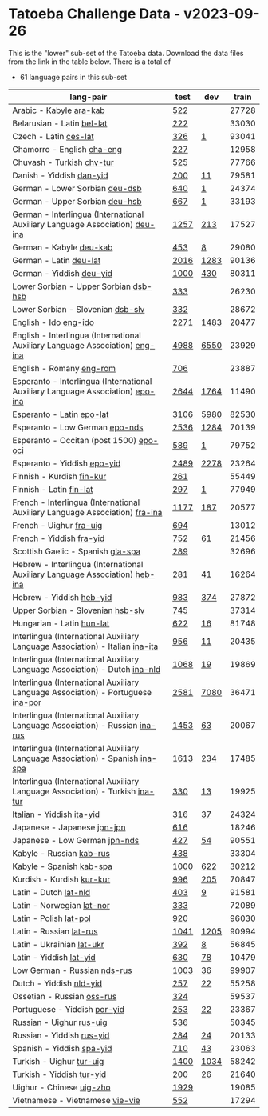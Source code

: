 # Tatoeba Challenge Data - v2023-09-26

This is the "lower" sub-set of the Tatoeba data.
Download the data files from the link in the table below.
There is a total of

* 61  language pairs in this sub-set

| lang-pair |    test    |    dev     |    train   |
|-----------|------------|------------|------------|
|               Arabic - Kabyle  [ara-kab](https://object.pouta.csc.fi/Tatoeba-Challenge-v2023-09-26/ara-kab.tar)  | [       522](https://github.com/Helsinki-NLP/Tatoeba-Challenge/blob/v2023-09-26/data/test/ara-kab/test.txt)|            |      27728|
|            Belarusian - Latin  [bel-lat](https://object.pouta.csc.fi/Tatoeba-Challenge-v2023-09-26/bel-lat.tar)  | [       222](https://github.com/Helsinki-NLP/Tatoeba-Challenge/blob/v2023-09-26/data/test/bel-lat/test.txt)|            |      33030|
|                 Czech - Latin  [ces-lat](https://object.pouta.csc.fi/Tatoeba-Challenge-v2023-09-26/ces-lat.tar)  | [       326](https://github.com/Helsinki-NLP/Tatoeba-Challenge/blob/v2023-09-26/data/test/ces-lat/test.txt)| [         1](https://github.com/Helsinki-NLP/Tatoeba-Challenge/blob/v2023-09-26/data/dev/ces-lat/dev.txt)|      93041|
|            Chamorro - English  [cha-eng](https://object.pouta.csc.fi/Tatoeba-Challenge-v2023-09-26/cha-eng.tar)  | [       227](https://github.com/Helsinki-NLP/Tatoeba-Challenge/blob/v2023-09-26/data/test/cha-eng/test.txt)|            |      12958|
|             Chuvash - Turkish  [chv-tur](https://object.pouta.csc.fi/Tatoeba-Challenge-v2023-09-26/chv-tur.tar)  | [       525](https://github.com/Helsinki-NLP/Tatoeba-Challenge/blob/v2023-09-26/data/test/chv-tur/test.txt)|            |      77766|
|              Danish - Yiddish  [dan-yid](https://object.pouta.csc.fi/Tatoeba-Challenge-v2023-09-26/dan-yid.tar)  | [       200](https://github.com/Helsinki-NLP/Tatoeba-Challenge/blob/v2023-09-26/data/test/dan-yid/test.txt)| [        11](https://github.com/Helsinki-NLP/Tatoeba-Challenge/blob/v2023-09-26/data/dev/dan-yid/dev.txt)|      79581|
|        German - Lower Sorbian  [deu-dsb](https://object.pouta.csc.fi/Tatoeba-Challenge-v2023-09-26/deu-dsb.tar)  | [       640](https://github.com/Helsinki-NLP/Tatoeba-Challenge/blob/v2023-09-26/data/test/deu-dsb/test.txt)| [         1](https://github.com/Helsinki-NLP/Tatoeba-Challenge/blob/v2023-09-26/data/dev/deu-dsb/dev.txt)|      24374|
|        German - Upper Sorbian  [deu-hsb](https://object.pouta.csc.fi/Tatoeba-Challenge-v2023-09-26/deu-hsb.tar)  | [       667](https://github.com/Helsinki-NLP/Tatoeba-Challenge/blob/v2023-09-26/data/test/deu-hsb/test.txt)| [         1](https://github.com/Helsinki-NLP/Tatoeba-Challenge/blob/v2023-09-26/data/dev/deu-hsb/dev.txt)|      33193|
|  German - Interlingua (International Auxiliary Language Association)  [deu-ina](https://object.pouta.csc.fi/Tatoeba-Challenge-v2023-09-26/deu-ina.tar)  | [      1257](https://github.com/Helsinki-NLP/Tatoeba-Challenge/blob/v2023-09-26/data/test/deu-ina/test.txt)| [       213](https://github.com/Helsinki-NLP/Tatoeba-Challenge/blob/v2023-09-26/data/dev/deu-ina/dev.txt)|      17527|
|               German - Kabyle  [deu-kab](https://object.pouta.csc.fi/Tatoeba-Challenge-v2023-09-26/deu-kab.tar)  | [       453](https://github.com/Helsinki-NLP/Tatoeba-Challenge/blob/v2023-09-26/data/test/deu-kab/test.txt)| [         8](https://github.com/Helsinki-NLP/Tatoeba-Challenge/blob/v2023-09-26/data/dev/deu-kab/dev.txt)|      29080|
|                German - Latin  [deu-lat](https://object.pouta.csc.fi/Tatoeba-Challenge-v2023-09-26/deu-lat.tar)  | [      2016](https://github.com/Helsinki-NLP/Tatoeba-Challenge/blob/v2023-09-26/data/test/deu-lat/test.txt)| [      1283](https://github.com/Helsinki-NLP/Tatoeba-Challenge/blob/v2023-09-26/data/dev/deu-lat/dev.txt)|      90136|
|              German - Yiddish  [deu-yid](https://object.pouta.csc.fi/Tatoeba-Challenge-v2023-09-26/deu-yid.tar)  | [      1000](https://github.com/Helsinki-NLP/Tatoeba-Challenge/blob/v2023-09-26/data/test/deu-yid/test.txt)| [       430](https://github.com/Helsinki-NLP/Tatoeba-Challenge/blob/v2023-09-26/data/dev/deu-yid/dev.txt)|      80311|
|  Lower Sorbian - Upper Sorbian  [dsb-hsb](https://object.pouta.csc.fi/Tatoeba-Challenge-v2023-09-26/dsb-hsb.tar)  | [       333](https://github.com/Helsinki-NLP/Tatoeba-Challenge/blob/v2023-09-26/data/test/dsb-hsb/test.txt)|            |      26230|
|     Lower Sorbian - Slovenian  [dsb-slv](https://object.pouta.csc.fi/Tatoeba-Challenge-v2023-09-26/dsb-slv.tar)  | [       332](https://github.com/Helsinki-NLP/Tatoeba-Challenge/blob/v2023-09-26/data/test/dsb-slv/test.txt)|            |      28672|
|                 English - Ido  [eng-ido](https://object.pouta.csc.fi/Tatoeba-Challenge-v2023-09-26/eng-ido.tar)  | [      2271](https://github.com/Helsinki-NLP/Tatoeba-Challenge/blob/v2023-09-26/data/test/eng-ido/test.txt)| [      1483](https://github.com/Helsinki-NLP/Tatoeba-Challenge/blob/v2023-09-26/data/dev/eng-ido/dev.txt)|      20477|
|  English - Interlingua (International Auxiliary Language Association)  [eng-ina](https://object.pouta.csc.fi/Tatoeba-Challenge-v2023-09-26/eng-ina.tar)  | [      4988](https://github.com/Helsinki-NLP/Tatoeba-Challenge/blob/v2023-09-26/data/test/eng-ina/test.txt)| [      6550](https://github.com/Helsinki-NLP/Tatoeba-Challenge/blob/v2023-09-26/data/dev/eng-ina/dev.txt)|      23929|
|              English - Romany  [eng-rom](https://object.pouta.csc.fi/Tatoeba-Challenge-v2023-09-26/eng-rom.tar)  | [       706](https://github.com/Helsinki-NLP/Tatoeba-Challenge/blob/v2023-09-26/data/test/eng-rom/test.txt)|            |      23887|
|  Esperanto - Interlingua (International Auxiliary Language Association)  [epo-ina](https://object.pouta.csc.fi/Tatoeba-Challenge-v2023-09-26/epo-ina.tar)  | [      2644](https://github.com/Helsinki-NLP/Tatoeba-Challenge/blob/v2023-09-26/data/test/epo-ina/test.txt)| [      1764](https://github.com/Helsinki-NLP/Tatoeba-Challenge/blob/v2023-09-26/data/dev/epo-ina/dev.txt)|      11490|
|             Esperanto - Latin  [epo-lat](https://object.pouta.csc.fi/Tatoeba-Challenge-v2023-09-26/epo-lat.tar)  | [      3106](https://github.com/Helsinki-NLP/Tatoeba-Challenge/blob/v2023-09-26/data/test/epo-lat/test.txt)| [      5980](https://github.com/Helsinki-NLP/Tatoeba-Challenge/blob/v2023-09-26/data/dev/epo-lat/dev.txt)|      82530|
|        Esperanto - Low German  [epo-nds](https://object.pouta.csc.fi/Tatoeba-Challenge-v2023-09-26/epo-nds.tar)  | [      2536](https://github.com/Helsinki-NLP/Tatoeba-Challenge/blob/v2023-09-26/data/test/epo-nds/test.txt)| [      1284](https://github.com/Helsinki-NLP/Tatoeba-Challenge/blob/v2023-09-26/data/dev/epo-nds/dev.txt)|      70139|
|  Esperanto - Occitan (post 1500)  [epo-oci](https://object.pouta.csc.fi/Tatoeba-Challenge-v2023-09-26/epo-oci.tar)  | [       589](https://github.com/Helsinki-NLP/Tatoeba-Challenge/blob/v2023-09-26/data/test/epo-oci/test.txt)| [         1](https://github.com/Helsinki-NLP/Tatoeba-Challenge/blob/v2023-09-26/data/dev/epo-oci/dev.txt)|      79752|
|           Esperanto - Yiddish  [epo-yid](https://object.pouta.csc.fi/Tatoeba-Challenge-v2023-09-26/epo-yid.tar)  | [      2489](https://github.com/Helsinki-NLP/Tatoeba-Challenge/blob/v2023-09-26/data/test/epo-yid/test.txt)| [      2278](https://github.com/Helsinki-NLP/Tatoeba-Challenge/blob/v2023-09-26/data/dev/epo-yid/dev.txt)|      23264|
|             Finnish - Kurdish  [fin-kur](https://object.pouta.csc.fi/Tatoeba-Challenge-v2023-09-26/fin-kur.tar)  | [       261](https://github.com/Helsinki-NLP/Tatoeba-Challenge/blob/v2023-09-26/data/test/fin-kur/test.txt)|            |      55449|
|               Finnish - Latin  [fin-lat](https://object.pouta.csc.fi/Tatoeba-Challenge-v2023-09-26/fin-lat.tar)  | [       297](https://github.com/Helsinki-NLP/Tatoeba-Challenge/blob/v2023-09-26/data/test/fin-lat/test.txt)| [         1](https://github.com/Helsinki-NLP/Tatoeba-Challenge/blob/v2023-09-26/data/dev/fin-lat/dev.txt)|      77949|
|  French - Interlingua (International Auxiliary Language Association)  [fra-ina](https://object.pouta.csc.fi/Tatoeba-Challenge-v2023-09-26/fra-ina.tar)  | [      1177](https://github.com/Helsinki-NLP/Tatoeba-Challenge/blob/v2023-09-26/data/test/fra-ina/test.txt)| [       187](https://github.com/Helsinki-NLP/Tatoeba-Challenge/blob/v2023-09-26/data/dev/fra-ina/dev.txt)|      20577|
|               French - Uighur  [fra-uig](https://object.pouta.csc.fi/Tatoeba-Challenge-v2023-09-26/fra-uig.tar)  | [       694](https://github.com/Helsinki-NLP/Tatoeba-Challenge/blob/v2023-09-26/data/test/fra-uig/test.txt)|            |      13012|
|              French - Yiddish  [fra-yid](https://object.pouta.csc.fi/Tatoeba-Challenge-v2023-09-26/fra-yid.tar)  | [       752](https://github.com/Helsinki-NLP/Tatoeba-Challenge/blob/v2023-09-26/data/test/fra-yid/test.txt)| [        61](https://github.com/Helsinki-NLP/Tatoeba-Challenge/blob/v2023-09-26/data/dev/fra-yid/dev.txt)|      21456|
|     Scottish Gaelic - Spanish  [gla-spa](https://object.pouta.csc.fi/Tatoeba-Challenge-v2023-09-26/gla-spa.tar)  | [       289](https://github.com/Helsinki-NLP/Tatoeba-Challenge/blob/v2023-09-26/data/test/gla-spa/test.txt)|            |      32696|
|  Hebrew - Interlingua (International Auxiliary Language Association)  [heb-ina](https://object.pouta.csc.fi/Tatoeba-Challenge-v2023-09-26/heb-ina.tar)  | [       281](https://github.com/Helsinki-NLP/Tatoeba-Challenge/blob/v2023-09-26/data/test/heb-ina/test.txt)| [        41](https://github.com/Helsinki-NLP/Tatoeba-Challenge/blob/v2023-09-26/data/dev/heb-ina/dev.txt)|      16264|
|              Hebrew - Yiddish  [heb-yid](https://object.pouta.csc.fi/Tatoeba-Challenge-v2023-09-26/heb-yid.tar)  | [       983](https://github.com/Helsinki-NLP/Tatoeba-Challenge/blob/v2023-09-26/data/test/heb-yid/test.txt)| [       374](https://github.com/Helsinki-NLP/Tatoeba-Challenge/blob/v2023-09-26/data/dev/heb-yid/dev.txt)|      27872|
|     Upper Sorbian - Slovenian  [hsb-slv](https://object.pouta.csc.fi/Tatoeba-Challenge-v2023-09-26/hsb-slv.tar)  | [       745](https://github.com/Helsinki-NLP/Tatoeba-Challenge/blob/v2023-09-26/data/test/hsb-slv/test.txt)|            |      37314|
|             Hungarian - Latin  [hun-lat](https://object.pouta.csc.fi/Tatoeba-Challenge-v2023-09-26/hun-lat.tar)  | [       622](https://github.com/Helsinki-NLP/Tatoeba-Challenge/blob/v2023-09-26/data/test/hun-lat/test.txt)| [        16](https://github.com/Helsinki-NLP/Tatoeba-Challenge/blob/v2023-09-26/data/dev/hun-lat/dev.txt)|      81748|
|  Interlingua (International Auxiliary Language Association) - Italian  [ina-ita](https://object.pouta.csc.fi/Tatoeba-Challenge-v2023-09-26/ina-ita.tar)  | [       956](https://github.com/Helsinki-NLP/Tatoeba-Challenge/blob/v2023-09-26/data/test/ina-ita/test.txt)| [        11](https://github.com/Helsinki-NLP/Tatoeba-Challenge/blob/v2023-09-26/data/dev/ina-ita/dev.txt)|      20435|
|  Interlingua (International Auxiliary Language Association) - Dutch  [ina-nld](https://object.pouta.csc.fi/Tatoeba-Challenge-v2023-09-26/ina-nld.tar)  | [      1068](https://github.com/Helsinki-NLP/Tatoeba-Challenge/blob/v2023-09-26/data/test/ina-nld/test.txt)| [        19](https://github.com/Helsinki-NLP/Tatoeba-Challenge/blob/v2023-09-26/data/dev/ina-nld/dev.txt)|      19869|
|  Interlingua (International Auxiliary Language Association) - Portuguese  [ina-por](https://object.pouta.csc.fi/Tatoeba-Challenge-v2023-09-26/ina-por.tar)  | [      2581](https://github.com/Helsinki-NLP/Tatoeba-Challenge/blob/v2023-09-26/data/test/ina-por/test.txt)| [      7080](https://github.com/Helsinki-NLP/Tatoeba-Challenge/blob/v2023-09-26/data/dev/ina-por/dev.txt)|      36471|
|  Interlingua (International Auxiliary Language Association) - Russian  [ina-rus](https://object.pouta.csc.fi/Tatoeba-Challenge-v2023-09-26/ina-rus.tar)  | [      1453](https://github.com/Helsinki-NLP/Tatoeba-Challenge/blob/v2023-09-26/data/test/ina-rus/test.txt)| [        63](https://github.com/Helsinki-NLP/Tatoeba-Challenge/blob/v2023-09-26/data/dev/ina-rus/dev.txt)|      20067|
|  Interlingua (International Auxiliary Language Association) - Spanish  [ina-spa](https://object.pouta.csc.fi/Tatoeba-Challenge-v2023-09-26/ina-spa.tar)  | [      1613](https://github.com/Helsinki-NLP/Tatoeba-Challenge/blob/v2023-09-26/data/test/ina-spa/test.txt)| [       234](https://github.com/Helsinki-NLP/Tatoeba-Challenge/blob/v2023-09-26/data/dev/ina-spa/dev.txt)|      17485|
|  Interlingua (International Auxiliary Language Association) - Turkish  [ina-tur](https://object.pouta.csc.fi/Tatoeba-Challenge-v2023-09-26/ina-tur.tar)  | [       330](https://github.com/Helsinki-NLP/Tatoeba-Challenge/blob/v2023-09-26/data/test/ina-tur/test.txt)| [        13](https://github.com/Helsinki-NLP/Tatoeba-Challenge/blob/v2023-09-26/data/dev/ina-tur/dev.txt)|      19925|
|             Italian - Yiddish  [ita-yid](https://object.pouta.csc.fi/Tatoeba-Challenge-v2023-09-26/ita-yid.tar)  | [       316](https://github.com/Helsinki-NLP/Tatoeba-Challenge/blob/v2023-09-26/data/test/ita-yid/test.txt)| [        37](https://github.com/Helsinki-NLP/Tatoeba-Challenge/blob/v2023-09-26/data/dev/ita-yid/dev.txt)|      24324|
|           Japanese - Japanese  [jpn-jpn](https://object.pouta.csc.fi/Tatoeba-Challenge-v2023-09-26/jpn-jpn.tar)  | [       616](https://github.com/Helsinki-NLP/Tatoeba-Challenge/blob/v2023-09-26/data/test/jpn-jpn/test.txt)|            |      18246|
|         Japanese - Low German  [jpn-nds](https://object.pouta.csc.fi/Tatoeba-Challenge-v2023-09-26/jpn-nds.tar)  | [       427](https://github.com/Helsinki-NLP/Tatoeba-Challenge/blob/v2023-09-26/data/test/jpn-nds/test.txt)| [        54](https://github.com/Helsinki-NLP/Tatoeba-Challenge/blob/v2023-09-26/data/dev/jpn-nds/dev.txt)|      90551|
|              Kabyle - Russian  [kab-rus](https://object.pouta.csc.fi/Tatoeba-Challenge-v2023-09-26/kab-rus.tar)  | [       438](https://github.com/Helsinki-NLP/Tatoeba-Challenge/blob/v2023-09-26/data/test/kab-rus/test.txt)|            |      33304|
|              Kabyle - Spanish  [kab-spa](https://object.pouta.csc.fi/Tatoeba-Challenge-v2023-09-26/kab-spa.tar)  | [      1000](https://github.com/Helsinki-NLP/Tatoeba-Challenge/blob/v2023-09-26/data/test/kab-spa/test.txt)| [       622](https://github.com/Helsinki-NLP/Tatoeba-Challenge/blob/v2023-09-26/data/dev/kab-spa/dev.txt)|      30212|
|             Kurdish - Kurdish  [kur-kur](https://object.pouta.csc.fi/Tatoeba-Challenge-v2023-09-26/kur-kur.tar)  | [       996](https://github.com/Helsinki-NLP/Tatoeba-Challenge/blob/v2023-09-26/data/test/kur-kur/test.txt)| [       205](https://github.com/Helsinki-NLP/Tatoeba-Challenge/blob/v2023-09-26/data/dev/kur-kur/dev.txt)|      70847|
|                 Latin - Dutch  [lat-nld](https://object.pouta.csc.fi/Tatoeba-Challenge-v2023-09-26/lat-nld.tar)  | [       403](https://github.com/Helsinki-NLP/Tatoeba-Challenge/blob/v2023-09-26/data/test/lat-nld/test.txt)| [         9](https://github.com/Helsinki-NLP/Tatoeba-Challenge/blob/v2023-09-26/data/dev/lat-nld/dev.txt)|      91581|
|             Latin - Norwegian  [lat-nor](https://object.pouta.csc.fi/Tatoeba-Challenge-v2023-09-26/lat-nor.tar)  | [       333](https://github.com/Helsinki-NLP/Tatoeba-Challenge/blob/v2023-09-26/data/test/lat-nor/test.txt)|            |      72089|
|                Latin - Polish  [lat-pol](https://object.pouta.csc.fi/Tatoeba-Challenge-v2023-09-26/lat-pol.tar)  | [       920](https://github.com/Helsinki-NLP/Tatoeba-Challenge/blob/v2023-09-26/data/test/lat-pol/test.txt)|            |      96030|
|               Latin - Russian  [lat-rus](https://object.pouta.csc.fi/Tatoeba-Challenge-v2023-09-26/lat-rus.tar)  | [      1041](https://github.com/Helsinki-NLP/Tatoeba-Challenge/blob/v2023-09-26/data/test/lat-rus/test.txt)| [      1205](https://github.com/Helsinki-NLP/Tatoeba-Challenge/blob/v2023-09-26/data/dev/lat-rus/dev.txt)|      90994|
|             Latin - Ukrainian  [lat-ukr](https://object.pouta.csc.fi/Tatoeba-Challenge-v2023-09-26/lat-ukr.tar)  | [       392](https://github.com/Helsinki-NLP/Tatoeba-Challenge/blob/v2023-09-26/data/test/lat-ukr/test.txt)| [         8](https://github.com/Helsinki-NLP/Tatoeba-Challenge/blob/v2023-09-26/data/dev/lat-ukr/dev.txt)|      56845|
|               Latin - Yiddish  [lat-yid](https://object.pouta.csc.fi/Tatoeba-Challenge-v2023-09-26/lat-yid.tar)  | [       630](https://github.com/Helsinki-NLP/Tatoeba-Challenge/blob/v2023-09-26/data/test/lat-yid/test.txt)| [        78](https://github.com/Helsinki-NLP/Tatoeba-Challenge/blob/v2023-09-26/data/dev/lat-yid/dev.txt)|      10479|
|          Low German - Russian  [nds-rus](https://object.pouta.csc.fi/Tatoeba-Challenge-v2023-09-26/nds-rus.tar)  | [      1003](https://github.com/Helsinki-NLP/Tatoeba-Challenge/blob/v2023-09-26/data/test/nds-rus/test.txt)| [        36](https://github.com/Helsinki-NLP/Tatoeba-Challenge/blob/v2023-09-26/data/dev/nds-rus/dev.txt)|      99907|
|               Dutch - Yiddish  [nld-yid](https://object.pouta.csc.fi/Tatoeba-Challenge-v2023-09-26/nld-yid.tar)  | [       257](https://github.com/Helsinki-NLP/Tatoeba-Challenge/blob/v2023-09-26/data/test/nld-yid/test.txt)| [        22](https://github.com/Helsinki-NLP/Tatoeba-Challenge/blob/v2023-09-26/data/dev/nld-yid/dev.txt)|      55258|
|            Ossetian - Russian  [oss-rus](https://object.pouta.csc.fi/Tatoeba-Challenge-v2023-09-26/oss-rus.tar)  | [       324](https://github.com/Helsinki-NLP/Tatoeba-Challenge/blob/v2023-09-26/data/test/oss-rus/test.txt)|            |      59537|
|          Portuguese - Yiddish  [por-yid](https://object.pouta.csc.fi/Tatoeba-Challenge-v2023-09-26/por-yid.tar)  | [       253](https://github.com/Helsinki-NLP/Tatoeba-Challenge/blob/v2023-09-26/data/test/por-yid/test.txt)| [        22](https://github.com/Helsinki-NLP/Tatoeba-Challenge/blob/v2023-09-26/data/dev/por-yid/dev.txt)|      23367|
|              Russian - Uighur  [rus-uig](https://object.pouta.csc.fi/Tatoeba-Challenge-v2023-09-26/rus-uig.tar)  | [       536](https://github.com/Helsinki-NLP/Tatoeba-Challenge/blob/v2023-09-26/data/test/rus-uig/test.txt)|            |      50345|
|             Russian - Yiddish  [rus-yid](https://object.pouta.csc.fi/Tatoeba-Challenge-v2023-09-26/rus-yid.tar)  | [       284](https://github.com/Helsinki-NLP/Tatoeba-Challenge/blob/v2023-09-26/data/test/rus-yid/test.txt)| [        24](https://github.com/Helsinki-NLP/Tatoeba-Challenge/blob/v2023-09-26/data/dev/rus-yid/dev.txt)|      20133|
|             Spanish - Yiddish  [spa-yid](https://object.pouta.csc.fi/Tatoeba-Challenge-v2023-09-26/spa-yid.tar)  | [       710](https://github.com/Helsinki-NLP/Tatoeba-Challenge/blob/v2023-09-26/data/test/spa-yid/test.txt)| [        43](https://github.com/Helsinki-NLP/Tatoeba-Challenge/blob/v2023-09-26/data/dev/spa-yid/dev.txt)|      23063|
|              Turkish - Uighur  [tur-uig](https://object.pouta.csc.fi/Tatoeba-Challenge-v2023-09-26/tur-uig.tar)  | [      1400](https://github.com/Helsinki-NLP/Tatoeba-Challenge/blob/v2023-09-26/data/test/tur-uig/test.txt)| [      1034](https://github.com/Helsinki-NLP/Tatoeba-Challenge/blob/v2023-09-26/data/dev/tur-uig/dev.txt)|      58242|
|             Turkish - Yiddish  [tur-yid](https://object.pouta.csc.fi/Tatoeba-Challenge-v2023-09-26/tur-yid.tar)  | [       200](https://github.com/Helsinki-NLP/Tatoeba-Challenge/blob/v2023-09-26/data/test/tur-yid/test.txt)| [        26](https://github.com/Helsinki-NLP/Tatoeba-Challenge/blob/v2023-09-26/data/dev/tur-yid/dev.txt)|      21640|
|              Uighur - Chinese  [uig-zho](https://object.pouta.csc.fi/Tatoeba-Challenge-v2023-09-26/uig-zho.tar)  | [      1929](https://github.com/Helsinki-NLP/Tatoeba-Challenge/blob/v2023-09-26/data/test/uig-zho/test.txt)|            |      19085|
|       Vietnamese - Vietnamese  [vie-vie](https://object.pouta.csc.fi/Tatoeba-Challenge-v2023-09-26/vie-vie.tar)  | [       552](https://github.com/Helsinki-NLP/Tatoeba-Challenge/blob/v2023-09-26/data/test/vie-vie/test.txt)|            |      17294|
